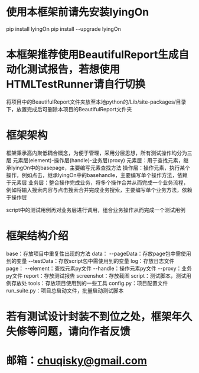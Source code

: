  # 使用本框架前请先安装lyingOn
 pip install lyingOn
 pip install --upgrade lyingOn
 
 # 本框架推荐使用BeautifulReport生成自动化测试报告，若想使用HTMLTestRunner请自行切换
 将项目中的BeautifulReport文件夹放至本地python的/Lib/site-packages/目录下，放置完成后可删除本项目的BeautifulReport文件夹
 
 # 框架架构
 框架秉承高内聚低耦合概念，为便于管理，采用分层思想，所有测试操作均分为三层
 元素层(element)-操作层(handle)-业务层(proxy)
 元素层：用于查找元素，继承lyingOn中的basepage，主要编写元素查找方法
 操作层：操作元素，执行某个操作，例如点击，继承lyingOn中的basehandle，主要编写单个操作方法，依赖于元素层
 业务层：整合操作完成业务，将多个操作合并从而完成一个业务流程，例如将输入搜索内容与点击搜索合并完成业务搜索，主要编写单个业务方法，依赖于操作层
 
 script中的测试用例再对业务层进行调用，组合业务操作从而完成一个测试用例
 
 # 框架结构介绍
 base：存放项目中重复性出现的方法
 data：
    --pageData：存放page包中需使用到的变量
    --testData：存放script包中需使用到的变量
 log：存放日志文件
 page：
    --element：查找元素py文件
    --handle：操作元素py文件
    --proxy：业务py文件
 report：存放测试报告
 screenshot：存放截图
 script：测试脚本，测试用例存放处
 tools：存放项目使用到的一些工具
 config.py：项目配置文件
 run_suite.py：项目总启动文件，批量启动测试脚本
 
# 若有测试设计封装不到位之处，框架年久失修等问题，请向作者反馈
# 邮箱：chuqisky@gmail.com